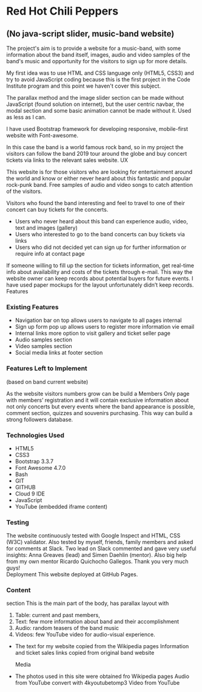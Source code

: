 # Red Hot Chili Peppers

## (No java-script slider, music-band website)

The project's aim is to provide a website for a music-band, with some information about the band itself, images, audio and video samples of the band's music and opportunity for the visitors to sign up for more details.

My first idea was to use HTML and CSS language only (HTML5, CSS3) and try to avoid JavaScript coding because this is the first project in the Code Institute program and this point we haven't cover this subject. 

The parallax method and the image slider section can be made without JavaScript (found solution on internet), but the user centric navbar, the modal section and some basic animation cannot be made without it. 
Used as less as I can.

I have used Bootstrap framework for developing responsive, mobile-first website with Font-awesome.

In this case the band is a world famous rock band, so in my project the visitors can follow the band 2019 tour around the globe and buy concert tickets via links to the relevant sales website.
UX

This website is for those visitors who are looking for entertainment around the world and know or either never heard about this fantastic and popular rock-punk band. Free samples of audio and video songs to catch attention of the visitors. 

Visitors who found the band interesting and feel to travel to one of their concert can  buy tickets for the concerts.

+ Users who never heard about this band can experience audio, video, text and images (gallery)
+ Users who interested to go to the band concerts can buy tickets via links
+ Users who did not decided yet can sign up for further information or require info at contact page

If someone willing to fill up the section for tickets information, get real-time info about availability and costs of the tickets through e-mail. This way the website owner can keep records about potential buyers for future events.
I have used paper mockups for the layout unfortunately didn’t keep records.
Features

### Existing Features

+ Navigation bar on top allows users to navigate to all pages internal
+ Sign up form pop up allows users to register more information vie email
+ Internal links more option to visit gallery and ticket seller page
+ Audio samples section
+ Video samples section
+ Social media links at footer section

### Features Left to Implement 

(based on band current website)

As the website visitors numbers grow can be build a Members Only page with members’ registration
and it will contain exclusive information about not only concerts but every events where the band appearance is possible,
comment section, quizzes and souvenirs purchasing. 
This way can build a strong followers database.

### Technologies Used

+ HTML5
+ CSS3
+ Bootstrap 3.3.7
+ Font Awesome 4.7.0
+ Bash
+ GIT
+ GITHUB
+ Cloud 9 IDE
+ JavaScript
+ YouTube (embedded iframe content)

### Testing
The website continuously tested with Google Inspect and HTML, CSS (W3C) validator.
Also tested by myself, friends, family members and asked for comments at Slack. 
Two lead on Slack commented and gave very useful insights: Anna Greaves (lead) and
Simen Daehlin (mentor). Also big help from my own mentor Ricardo Quichocho Gallegos. 
Thank you very much guys!   
Deployment
This website deployed at GitHub Pages.

### Content
 section
 This is the main part of the body, has parallax layout with 
1.	Table: current and past members, 
2.	Text: few more information about band and their accomplishment
3.	Audio: random teasers of the band music
4.	Videos: few YouTube video for audio-visual experience.

+ The text for my website copied from the Wikipedia pages
  Information and  ticket sales links copied from original band website

   Media
   
 - The photos used in this site were obtained fro Wikipedia pages
   Audio from YouTube convert with 4kyoutubetomp3
   Video from YouTube
